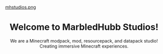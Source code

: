 [mhstudios.png](https://i.postimg.cc/8zbc7sGQ/mhstudios.png)

<h1 align="center">Welcome to MarbledHubb Studios!</h1>

<p align="center">We are a Minecraft modpack, mod, resourcepack, and datapack studio! Creating immersive Minecraft experiences.</p>

